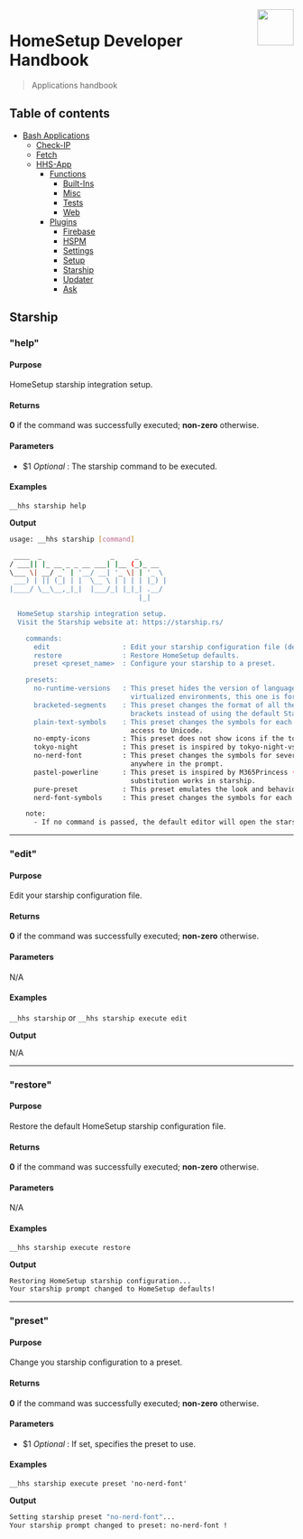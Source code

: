 <img src="https://iili.io/HvtxC1S.png" width="64" height="64" align="right" />

# HomeSetup Developer Handbook
>
> Applications handbook

## Table of contents

<!-- toc -->

- [Bash Applications](../../../../applications.md)
  - [Check-IP](../../check-ip.md#check-ip)
  - [Fetch](../../fetch.md#fetch)
  - [HHS-App](../../hhs-app.md#homesetup-application)
    - [Functions](../../hhs-app.md#functions)
      - [Built-Ins](../functions/built-ins.md)
      - [Misc](../functions/misc.md)
      - [Tests](../functions/tests.md)
      - [Web](../functions/web.md)
    - [Plugins](../../hhs-app.md#plug-ins)
      - [Firebase](firebase.md)
      - [HSPM](hspm.md)
      - [Settings](settings.md)
      - [Setup](setup.md)
      - [Starship](starship.md)
      - [Updater](updater.md)
      - [Ask](ask.md)

<!-- tocstop -->

## Starship

### "help"

#### **Purpose**

HomeSetup starship integration setup.

#### **Returns**

**0** if the command was successfully executed; **non-zero** otherwise.

#### **Parameters**

- $1 _Optional_ : The starship command to be executed.

#### **Examples**

`__hhs starship help`

**Output**

```bash
usage: __hhs starship [command]

 ____  _                 _     _
/ ___|| |_ __ _ _ __ ___| |__ (_)_ __
\___ \| __/ _` | '__/ __| '_ \| | '_ \
 ___) | || (_| | |  \__ \ | | | | |_) |
|____/ \__\__,_|_|  |___/_| |_|_| .__/
                                |_|

  HomeSetup starship integration setup.
  Visit the Starship website at: https://starship.rs/

    commands:
      edit                  : Edit your starship configuration file (default command).
      restore               : Restore HomeSetup defaults.
      preset <preset_name>  : Configure your starship to a preset.

    presets:
      no-runtime-versions   : This preset hides the version of language runtimes. If you work in containers or
                              virtualized environments, this one is for you!
      bracketed-segments    : This preset changes the format of all the built-in modules to show their segment in
                              brackets instead of using the default Starship wording ('via', 'on', etc.).
      plain-text-symbols    : This preset changes the symbols for each module into plain text. Great if you don't have
                              access to Unicode.
      no-empty-icons        : This preset does not show icons if the toolset is not found.
      tokyo-night           : This preset is inspired by tokyo-night-vscode-theme.
      no-nerd-font          : This preset changes the symbols for several modules so that no Nerd Font symbols are used
                              anywhere in the prompt.
      pastel-powerline      : This preset is inspired by M365Princess (opens new window). It also shows how path
                              substitution works in starship.
      pure-preset           : This preset emulates the look and behavior of Pure.
      nerd-font-symbols     : This preset changes the symbols for each module to use Nerd Font symbols.

    note:
      - If no command is passed, the default editor will open the starship configuration file.
```

------

### "edit"

#### **Purpose**

Edit your starship configuration file.

#### **Returns**

**0** if the command was successfully executed; **non-zero** otherwise.

#### **Parameters**

N/A

#### **Examples**

`__hhs starship` or `__hhs starship execute edit`

**Output**

N/A

------

### "restore"

#### **Purpose**

Restore the default HomeSetup starship configuration file.

#### **Returns**

**0** if the command was successfully executed; **non-zero** otherwise.

#### **Parameters**

N/A

#### **Examples**

`__hhs starship execute restore`

**Output**

```bash
Restoring HomeSetup starship configuration...
Your starship prompt changed to HomeSetup defaults!
```

------

### "preset"

#### **Purpose**

Change you starship configuration to a preset.

#### **Returns**

**0** if the command was successfully executed; **non-zero** otherwise.

#### **Parameters**

- $1 _Optional_ : If set, specifies the preset to use.

#### **Examples**

`__hhs starship execute preset 'no-nerd-font'`

**Output**

```bash
Setting starship preset "no-nerd-font"...
Your starship prompt changed to preset: no-nerd-font !
```
